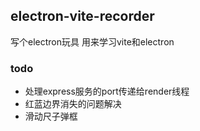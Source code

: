 ## electron-vite-recorder
写个electron玩具 用来学习vite和electron

###  todo
- 处理express服务的port传递给render线程
- 红蓝边界消失的问题解决
- 滑动尺子弹框

